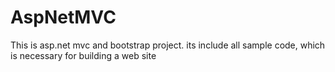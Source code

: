# AspNetMVC
This is asp.net mvc and bootstrap project. its include all sample code, which is necessary for building a web site
